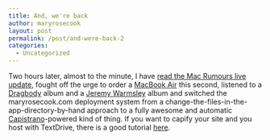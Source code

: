 ```yaml
---
title: And, we're back
author: maryrosecook
layout: post
permalink: /post/and-were-back-2
categories:
  - Uncategorized
---
```

Two hours later, almost to the minute, I have [read the Mac Rumours live update][1], fought off the urge to order a [MacBook Air][2] this second, listened to a [Dragbody][3] album and a [Jeremy Warmsley][4] album and switched the maryrosecook.com deployment system from a change-the-files-in-the-app-directory-by-hand approach to a fully awesome and automatic [Capistrano][5]-powered kind of thing. If you want to capify your site and you host with TextDrive, there is a good tutorial [here][6].

 [1]: http://www.macrumorslive.com/
 [2]: http://www.apple.com/macbookair/
 [3]: http://profile.myspace.com/index.cfm?fuseaction=user.viewprofile&friendID=10198231
 [4]: http://www.jeremywarmsley.com/
 [5]: http://www.capify.org/
 [6]: http://www.youtilize.com/post/deploying-with-capistrano-on-textdrive
